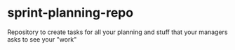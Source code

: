 # sprint-planning-repo
Repository to create tasks for all your planning and stuff that your managers asks to see your "work"

